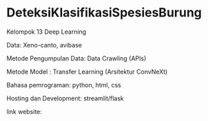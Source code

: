 # DeteksiKlasifikasiSpesiesBurung

Kelompok 13 Deep Learning

Data: Xeno-canto, avibase

Metode Pengumpulan Data: Data Crawling (APIs)

Metode Model : Transfer Learning (Arsitektur ConvNeXt)

Bahasa pemrograman: python, html, css

Hosting dan Development: streamlit/flask

link website: 
